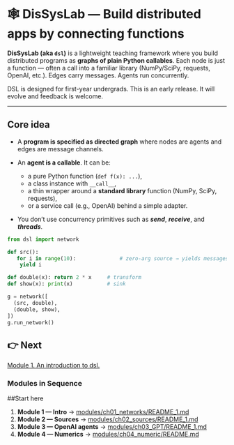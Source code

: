 # 🕸️ DisSysLab — Build distributed apps by connecting functions

**DisSysLab (aka `dsl`)** is a lightweight teaching framework where you build distributed programs as **graphs of plain Python callables**. Each node is just a function — often a call into a familiar library (NumPy/SciPy, requests, OpenAI, etc.). Edges carry messages. Agents run concurrently.

DSL is designed for first-year undergrads. This is an early release. It will evolve and feedback is welcome.

---

## Core idea

- A **program is specified as directed graph** where nodes are agents and edges are message channels.
- An **agent is a callable**. It can be:
  - a pure Python function (`def f(x): ...`),
  - a class instance with `__call__`,
  - a thin wrapper around a **standard library** function (NumPy, SciPy, requests),
  - or a service call (e.g., OpenAI) behind a simple adapter.
  
- You don’t use concurrency primitives such as ***send***, ***receive***, and ***threads***.

```python
from dsl import network

def src():
   for i in range(10):              # zero-arg source → yields messages
    yield i

def double(x): return 2 * x     # transform
def show(x): print(x)           # sink

g = network([
  (src, double),
  (double, show),
])
g.run_network()
```

## 👉 Next
[Module 1. An introduction to dsl.](./modules/ch01_networks/README_1.md) 

### Modules in Sequence
##Start here

1) **Module 1 — Intro** → [modules/ch01_networks/README_1.md](modules/ch01_networks/README_1.md)  
2) **Module 2 — Sources** → [modules/ch02_sources/README_1.md](modules/ch02_sources/README_1.md)  
3) **Module 3 — OpenAI agents** → [modules/ch03_GPT/README_1.md](modules/ch03_GPT/README_1.md)  
4) **Module 4 — Numerics** → [modules/ch04_numeric/README.md](modules/ch04_numeric/README.md)

